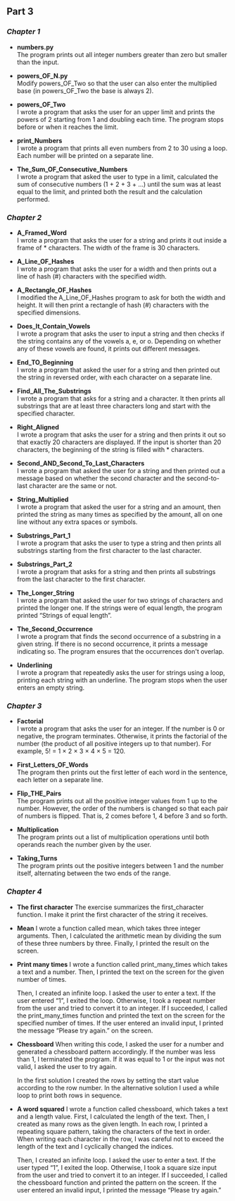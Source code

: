 ## **Part 3** 

### *Chapter 1*

- **numbers.py**  
  The program prints out all integer numbers greater than zero but smaller than the input.

- **powers_OF_N.py**  
  Modify powers_OF_Two so that the user can also enter the multiplied base (in powers_OF_Two the base is always 2).

- **powers_OF_Two**  
  I wrote a program that asks the user for an upper limit and prints the powers of 2 starting from 1 and doubling each time. The program stops before or when it reaches the limit.

- **print_Numbers**  
  I wrote a program that prints all even numbers from 2 to 30 using a loop. Each number will be printed on a separate line.

- **The_Sum_OF_Consecutive_Numbers**  
  I wrote a program that asked the user to type in a limit, calculated the sum of consecutive numbers (1 + 2 + 3 + ...) until the sum was at least equal to the limit, and printed both the result and the calculation performed.

### *Chapter 2*

- **A_Framed_Word**  
  I wrote a program that asks the user for a string and prints it out inside a frame of * characters. The width of the frame is 30 characters.

- **A_Line_OF_Hashes**  
  I wrote a program that asks the user for a width and then prints out a line of hash (#) characters with the specified width.

- **A_Rectangle_OF_Hashes**  
  I modified the A_Line_OF_Hashes program to ask for both the width and height. It will then print a rectangle of hash (#) characters with the specified dimensions. 

- **Does_It_Contain_Vowels**  
  I wrote a program that asks the user to input a string and then checks if the string contains any of the vowels a, e, or o. Depending on whether any of these vowels are found, it prints out different messages.

- **End_TO_Beginning**  
  I wrote a program that asked the user for a string and then printed out the string in reversed order, with each character on a separate line.

- **Find_All_The_Substrings**  
  I wrote a program that asks for a string and a character. It then prints all substrings that are at least three characters long and start with the specified character.

- **Right_Aligned**  
  I wrote a program that asks the user for a string and then prints it out so that exactly 20 characters are displayed. If the input is shorter than 20 characters, the beginning of the string is filled with * characters.

- **Second_AND_Second_To_Last_Characters**  
  I wrote a program that asked the user for a string and then printed out a message based on whether the second character and the second-to-last character are the same or not.

- **String_Multiplied**  
  I wrote a program that asked the user for a string and an amount, then printed the string as many times as specified by the amount, all on one line without any extra spaces or symbols.

- **Substrings_Part_1**  
  I wrote a program that asks the user to type a string and then prints all substrings starting from the first character to the last character.

- **Substrings_Part_2**  
  I wrote a program that asks for a string and then prints all substrings from the last character to the first character.

- **The_Longer_String**  
  I wrote a program that asked the user for two strings of characters and printed the longer one. If the strings were of equal length, the program printed “Strings of equal length”.

- **The_Second_Occurrence**  
  I wrote a program that finds the second occurrence of a substring in a given string. If there is no second occurrence, it prints a message indicating so. The program ensures that the occurrences don't overlap.

- **Underlining**  
  I wrote a program that repeatedly asks the user for strings using a loop, printing each string with an underline. The program stops when the user enters an empty string.

### *Chapter 3*

- **Factorial**  
  I wrote a program that asks the user for an integer. If the number is 0 or negative, the program terminates. Otherwise, it prints the factorial of the number (the product of all positive integers up to that number). For example, 5! = 1 × 2 × 3 × 4 × 5 = 120.

- **First_Letters_OF_Words**  
  The program then prints out the first letter of each word in the sentence, each letter on a separate line.

- **Flip_THE_Pairs**  
  The program prints out all the positive integer values from 1 up to the number. However, the order of the numbers is changed so that each pair of numbers is flipped. That is, 2 comes before 1, 4 before 3 and so forth.

- **Multiplication**  
  The program prints out a list of multiplication operations until both operands reach the number given by the user.

- **Taking_Turns**  
  The program prints out the positive integers between 1 and the number itself, alternating between the two ends of the range.

### *Chapter 4*

- **The first character**
  The exercise summarizes the first_character function. I make it print the first character of the string it receives.

- **Mean**
  I wrote a function called mean, which takes three integer arguments. Then, I calculated the arithmetic mean by dividing the sum of these three numbers by three. Finally, I printed the result on the screen.

- **Print many times**
  I wrote a function called print_many_times which takes a text and a number. Then, I printed the text on the screen for the given number of times.

  Then, I created an infinite loop. I asked the user to enter a text. If the user entered “1”, I exited the loop. Otherwise, I took a repeat number from the user and tried to convert it to an integer. If I succeeded, I called the print_many_times function and printed the text on the screen for the specified number of times. If the user entered an invalid input, I printed the message “Please try again.” on the screen. 

- **Chessboard**
  When writing this code, I asked the user for a number and generated a chessboard pattern accordingly. If the number was less than 1, I terminated the program. If it was equal to 1 or the input was not valid, I asked the user to try again.

  In the first solution I created the rows by setting the start value according to the row number. In the alternative solution I used a while loop to print both rows in sequence.
  
- **A word squared**
  I wrote a function called chessboard, which takes a text and a length value. First, I calculated the length of the text. Then, I created as many rows as the given length. In each row, I printed a repeating square pattern, taking the characters of the text in order. When writing each character in the row, I was careful not to exceed the length of the text and I cyclically changed the indices.

  Then, I created an infinite loop. I asked the user to enter a text. If the user typed “1”, I exited the loop. Otherwise, I took a square size input from the user and tried to convert it to an integer. If I succeeded, I called the chessboard function and printed the pattern on the screen. If the user entered an invalid input, I printed the message “Please try again.”